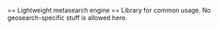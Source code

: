 == Lightweight metasearch engine ==
Library for common usage. No geosearch-specific stuff is allowed here.
